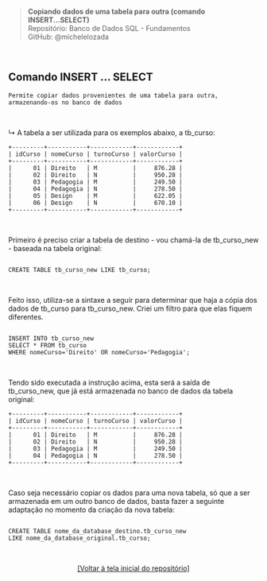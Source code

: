 > **Copiando dados de uma tabela para outra (comando INSERT...SELECT)**     
> Repositório: Banco de Dados SQL - Fundamentos  
> GitHub: @michelelozada
&nbsp;
     
&nbsp;     
## Comando INSERT ... SELECT  
```
Permite copiar dados provenientes de uma tabela para outra, armazenando-os no banco de dados
```

&nbsp;
     
↳ A tabela a ser utilizada para os exemplos abaixo, a tb_curso:
```
+---------+-----------+------------+------------+
| idCurso | nomeCurso | turnoCurso | valorCurso |
+---------+-----------+------------+------------+
|      01 | Direito   | M          |     876.28 |
|      02 | Direito   | N          |     950.28 |
|      03 | Pedagogia | M          |     249.50 |
|      04 | Pedagogia | N          |     278.50 |
|      05 | Design    | M          |     622.05 |
|      06 | Design    | N          |     670.10 |
+---------+-----------+------------+------------+
```

&nbsp;

Primeiro é preciso criar a tabela de destino - vou chamá-la de tb_curso_new - baseada na tabela original:
```mysql

CREATE TABLE tb_curso_new LIKE tb_curso;
```

&nbsp;    

Feito isso, utiliza-se a sintaxe a seguir para determinar que haja a cópia dos dados de tb_curso para tb_curso_new. Criei um filtro para que elas fiquem diferentes.
```mysql

INSERT INTO tb_curso_new
SELECT * FROM tb_curso
WHERE nomeCurso='Direito' OR nomeCurso='Pedagogia';
```

&nbsp;  

Tendo sido executada a instrução acima, esta será a saída de tb_curso_new, que já está armazenada no banco de dados da tabela original:

```
+---------+-----------+------------+------------+
| idCurso | nomeCurso | turnoCurso | valorCurso |
+---------+-----------+------------+------------+
|      01 | Direito   | M          |     876.28 |
|      02 | Direito   | N          |     950.28 |
|      03 | Pedagogia | M          |     249.50 |
|      04 | Pedagogia | N          |     278.50 |
+---------+-----------+------------+------------+
```

&nbsp;
 
Caso seja necessário copiar os dados para uma nova tabela, só que a ser armazenada em um outro banco de dados, basta fazer a seguinte adaptação no momento da criação da nova tabela:
```mysql

CREATE TABLE nome_da_database_destino.tb_curso_new 
LIKE nome_da_database_original.tb_curso;
```

&nbsp;

<div align="center">
<a href="https://github.com/michelelozada/SQL-Study-Notes">[Voltar à tela inicial do repositório]</a>
</div>